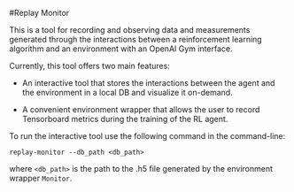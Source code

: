 #Replay Monitor


This is a tool for recording and observing data and measurements generated through the interactions between 
a reinforcement learning algorithm and an environment with an OpenAI Gym interface.

Currently, this tool offers two main features:
* An interactive tool that stores the interactions between the agent and the environment in a local DB and 
visualize it on-demand.

*  A convenient environment wrapper that allows the user to record Tensorboard metrics during the training of the 
RL agent.

To run the interactive tool use the following command in the command-line:
```
replay-monitor --db_path <db_path>
```
where `<db_path>` is the path to the .h5 file generated by the environment wrapper `Monitor`.